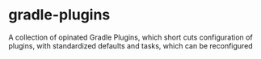 # gradle-plugins
A collection of  opinated Gradle Plugins, which short cuts configuration of plugins, with standardized defaults and tasks, which can be reconfigured
